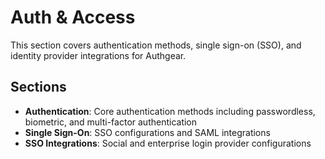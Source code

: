 # Auth & Access

This section covers authentication methods, single sign-on (SSO), and identity provider integrations for Authgear.

## Sections

- **Authentication**: Core authentication methods including passwordless, biometric, and multi-factor authentication
- **Single Sign-On**: SSO configurations and SAML integrations  
- **SSO Integrations**: Social and enterprise login provider configurations